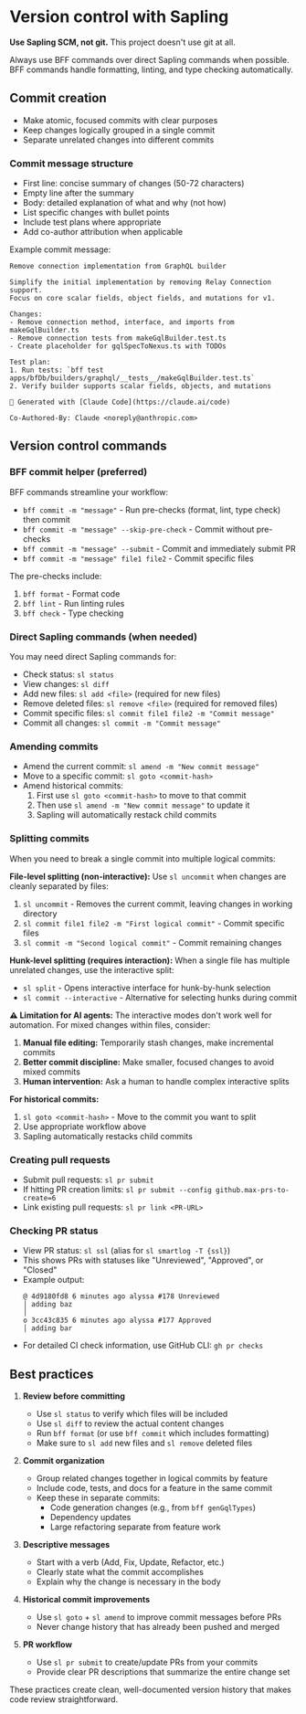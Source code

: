# Version control with Sapling

**Use Sapling SCM, not git.** This project doesn't use git at all.

Always use BFF commands over direct Sapling commands when possible. BFF commands
handle formatting, linting, and type checking automatically.

## Commit creation

- Make atomic, focused commits with clear purposes
- Keep changes logically grouped in a single commit
- Separate unrelated changes into different commits

### Commit message structure

- First line: concise summary of changes (50-72 characters)
- Empty line after the summary
- Body: detailed explanation of what and why (not how)
- List specific changes with bullet points
- Include test plans where appropriate
- Add co-author attribution when applicable

Example commit message:

```
Remove connection implementation from GraphQL builder

Simplify the initial implementation by removing Relay Connection support.
Focus on core scalar fields, object fields, and mutations for v1.

Changes:
- Remove connection method, interface, and imports from makeGqlBuilder.ts
- Remove connection tests from makeGqlBuilder.test.ts
- Create placeholder for gqlSpecToNexus.ts with TODOs

Test plan:
1. Run tests: `bff test apps/bfDb/builders/graphql/__tests__/makeGqlBuilder.test.ts`
2. Verify builder supports scalar fields, objects, and mutations

🤖 Generated with [Claude Code](https://claude.ai/code)

Co-Authored-By: Claude <noreply@anthropic.com>
```

## Version control commands

### BFF commit helper (preferred)

BFF commands streamline your workflow:

- `bff commit -m "message"` - Run pre-checks (format, lint, type check) then
  commit
- `bff commit -m "message" --skip-pre-check` - Commit without pre-checks
- `bff commit -m "message" --submit` - Commit and immediately submit PR
- `bff commit -m "message" file1 file2` - Commit specific files

The pre-checks include:

1. `bff format` - Format code
2. `bff lint` - Run linting rules
3. `bff check` - Type checking

### Direct Sapling commands (when needed)

You may need direct Sapling commands for:

- Check status: `sl status`
- View changes: `sl diff`
- Add new files: `sl add <file>` (required for new files)
- Remove deleted files: `sl remove <file>` (required for removed files)
- Commit specific files: `sl commit file1 file2 -m "Commit message"`
- Commit all changes: `sl commit -m "Commit message"`

### Amending commits

- Amend the current commit: `sl amend -m "New commit message"`
- Move to a specific commit: `sl goto <commit-hash>`
- Amend historical commits:
  1. First use `sl goto <commit-hash>` to move to that commit
  2. Then use `sl amend -m "New commit message"` to update it
  3. Sapling will automatically restack child commits

### Splitting commits

When you need to break a single commit into multiple logical commits:

**File-level splitting (non-interactive):** Use `sl uncommit` when changes are
cleanly separated by files:

1. `sl uncommit` - Removes the current commit, leaving changes in working
   directory
2. `sl commit file1 file2 -m "First logical commit"` - Commit specific files
3. `sl commit -m "Second logical commit"` - Commit remaining changes

**Hunk-level splitting (requires interaction):** When a single file has multiple
unrelated changes, use the interactive split:

- `sl split` - Opens interactive interface for hunk-by-hunk selection
- `sl commit --interactive` - Alternative for selecting hunks during commit

**⚠️ Limitation for AI agents:** The interactive modes don't work well for
automation. For mixed changes within files, consider:

1. **Manual file editing:** Temporarily stash changes, make incremental commits
2. **Better commit discipline:** Make smaller, focused changes to avoid mixed
   commits
3. **Human intervention:** Ask a human to handle complex interactive splits

**For historical commits:**

1. `sl goto <commit-hash>` - Move to the commit you want to split
2. Use appropriate workflow above
3. Sapling automatically restacks child commits

### Creating pull requests

- Submit pull requests: `sl pr submit`
- If hitting PR creation limits:
  `sl pr submit --config github.max-prs-to-create=6`
- Link existing pull requests: `sl pr link <PR-URL>`

### Checking PR status

- View PR status: `sl ssl` (alias for `sl smartlog -T {ssl}`)
- This shows PRs with statuses like "Unreviewed", "Approved", or "Closed"
- Example output:
  ```
  @ 4d9180fd8 6 minutes ago alyssa #178 Unreviewed
  │ adding baz
  │
  o 3cc43c835 6 minutes ago alyssa #177 Approved
  │ adding bar
  ```
- For detailed CI check information, use GitHub CLI: `gh pr checks`

## Best practices

1. **Review before committing**
   - Use `sl status` to verify which files will be included
   - Use `sl diff` to review the actual content changes
   - Run `bff format` (or use `bff commit` which includes formatting)
   - Make sure to `sl add` new files and `sl remove` deleted files

2. **Commit organization**
   - Group related changes together in logical commits by feature
   - Include code, tests, and docs for a feature in the same commit
   - Keep these in separate commits:
     - Code generation changes (e.g., from `bff genGqlTypes`)
     - Dependency updates
     - Large refactoring separate from feature work

3. **Descriptive messages**
   - Start with a verb (Add, Fix, Update, Refactor, etc.)
   - Clearly state what the commit accomplishes
   - Explain why the change is necessary in the body

4. **Historical commit improvements**
   - Use `sl goto` + `sl amend` to improve commit messages before PRs
   - Never change history that has already been pushed and merged

5. **PR workflow**
   - Use `sl pr submit` to create/update PRs from your commits
   - Provide clear PR descriptions that summarize the entire change set

These practices create clean, well-documented version history that makes code
review straightforward.
